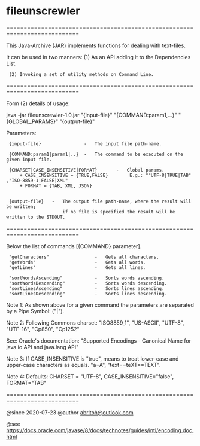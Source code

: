 # fileunscrewler

===========================================================================

This Java-Archive (JAR) implements functions for dealing with text-files.

It can be used in two manners:
     (1) As an API adding it to the Dependencies List. 

     (2) Invoking a set of utility methods on Command Line.

===========================================================================

 Form (2) details of usage:
 
 java -jar fileunscrewler-1.0.jar "{input-file}" "{COMMAND:param1,...}" "{GLOBAL_PARAMS}" "{output-file}"
 
 Parameters:    

     {input-file}                -   The input file path-name.

     {COMMAND:param1|param1|..}  -   The command to be executed on the given input file.

     {CHARSET|CASE_INSENSITIVE|FORMAT}       -   Global params. 
         + CASE_INSENSITIVE = {TRUE,FALSE}        E.g.: ""UTF-8|TRUE|TAB" ,"ISO-8859-1|FALSE|XML"
         + FORMAT = {TAB, XML, JSON}

 
     {output-file}   -   The output file path-name, where the result will be written;
                         if no file is specified the result will be written to the STDOUT.
===========================================================================

Below the list of commands [{COMMAND} parameter].
     
     "getCharacters"                 -   Gets all characters.
     "getWords"                      -   Gets all words.
     "getLines"                      -   Gets all lines. 

     "sortWordsAscending"            -   Sorts words ascending.
     "sortWordsDescending"           -   Sorts words descending.
     "sortLinesAscending"            -   Sorts lines ascending.
     "sortLinesDescending"           -   Sorts lines descending.

Note 1: As shown above for a given command the parameters are separated by a Pipe Symbol: ("|").

Note 2: Following Commons charset: "ISO8859_1", "US-ASCII", "UTF-8", "UTF-16", "Cp850", "Cp1252"
 
See: Oracle's documentation: "Supported Encodings - Canonical Name for java.io API and java.lang API"

Note 3: If CASE_INSENSITIVE is "true", means to treat lower-case and upper-case characters as equals.
         "a=A", "text==teXT==TEXT".

Note 4: Defaults: CHARSET = "UTF-8", CASE_INSENSITIVE="false", FORMAT="TAB"


===========================================================================

@since  2020-07-23
@author <a href="mailto:abritoh@outlook.com">abritoh@outlook.com</a>

@see https://docs.oracle.com/javase/8/docs/technotes/guides/intl/encoding.doc.html


